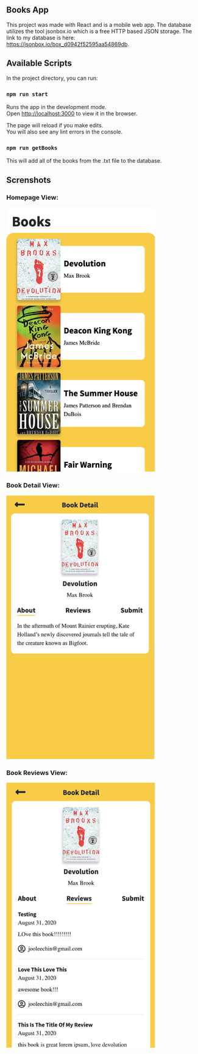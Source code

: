 ## Books App
This project was made with React and is a mobile web app. 
The database utilizes the tool jsonbox.io which is a free HTTP based JSON storage. The link to my database is here: https://jsonbox.io/box_d0942f52595aa54869db. 

## Available Scripts

In the project directory, you can run:

### `npm run start`

Runs the app in the development mode.<br />
Open [http://localhost:3000](http://localhost:3000) to view it in the browser.

The page will reload if you make edits.<br />
You will also see any lint errors in the console.

### `npm run getBooks`

This will add all of the books from the .txt file to the database.

## Screnshots
### Homepage View:
<img src="./public/assets/allbooks.png" width="390">   

### Book Detail View:
<img src="./public/assets/bookDetail.png" width="390">   

### Book Reviews View:
<img src="./public/assets/review.png" width="390">   
